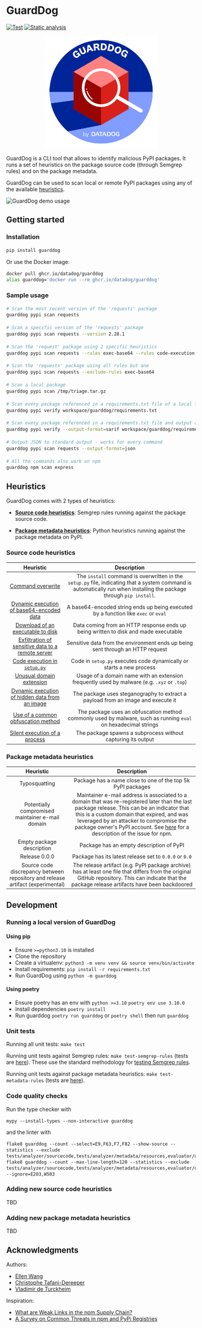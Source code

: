 # GuardDog

[![Test](https://github.com/DataDog/guarddog/actions/workflows/test.yml/badge.svg)](https://github.com/DataDog/guarddog/actions/workflows/test.yml) [![Static analysis](https://github.com/DataDog/guarddog/actions/workflows/semgrep.yml/badge.svg)](https://github.com/DataDog/guarddog/actions/workflows/semgrep.yml)

<p align="center">
  <img src="./docs/images/logo.png" alt="GuardDog" width="300" />
</p>

GuardDog is a CLI tool that allows to identify malicious PyPI packages. It runs a set of heuristics on the package source code (through Semgrep rules) and on the package metadata.

GuardDog can be used to scan local or remote PyPI packages using any of the available [heuristics](#heuristics).

![GuardDog demo usage](docs/images/demo.png)

## Getting started

### Installation

```sh
pip install guarddog
```

Or use the Docker image:

```sh
docker pull ghcr.io/datadog/guarddog
alias guarddog='docker run --rm ghcr.io/datadog/guarddog'
```

### Sample usage

```sh
# Scan the most recent version of the 'requests' package
guarddog pypi scan requests

# Scan a specific version of the 'requests' package
guarddog pypi scan requests --version 2.28.1

# Scan the 'request' package using 2 specific heuristics
guarddog pypi scan requests --rules exec-base64 --rules code-execution

# Scan the 'requests' package using all rules but one
guarddog pypi scan requests --exclude-rules exec-base64

# Scan a local package
guarddog pypi scan /tmp/triage.tar.gz

# Scan every package referenced in a requirements.txt file of a local folder
guarddog pypi verify workspace/guarddog/requirements.txt

# Scan every package referenced in a requirements.txt file and output a sarif file - works only for verify
guarddog pypi verify --output-format=sarif workspace/guarddog/requirements.txt

# Output JSON to standard output - works for every command
guarddog pypi scan requests --output-format=json

# All the commands also work on npm
guarddog npm scan express
```


## Heuristics

GuardDog comes with 2 types of heuristics:

* [**Source code heuristics**](https://github.com/DataDog/guarddog/tree/main/guarddog/analyzer/sourcecode): Semgrep rules running against the package source code.

* [**Package metadata heuristics**](https://github.com/DataDog/guarddog/tree/main/guarddog/analyzer/metadata): Python heuristics running against the package metadata on PyPI.

### Source code heuristics


|                                                                         **Heuristic**                                                                         |                                                                            **Description**                                                                            |
|:-------------------------------------------------------------------------------------------------------------------------------------------------------------:|:---------------------------------------------------------------------------------------------------------------------------------------------------------------------:|
|                       [Command overwrite](https://github.com/DataDog/guarddog/blob/main/guarddog/analyzer/sourcecode/cmd-overwrite.yml)                       | The `install` command is overwritten in the `setup.py` file, indicating that a system command is automatically run when installing the package through `pip install`. |
|            [Dynamic execution of base64-encoded data](https://github.com/DataDog/guarddog/blob/main/guarddog/analyzer/sourcecode/exec-base64.yml)             |                                          A base64-encoded string ends up being executed by a function like `exec` or `eval`                                           |
|            [Download of an executable to disk](https://github.com/DataDog/guarddog/blob/main/guarddog/analyzer/sourcecode/download-executable.yml)            |                                          Data coming from an HTTP response ends up being written to disk and made executable                                          |
| [Exfiltration of sensitive data to a remote server](https://github.com/DataDog/guarddog/blob/main/guarddog/analyzer/sourcecode/exfiltrate-sensitive-data.yml) |                                            Sensitive data from the environment ends up being sent through an HTTP request                                             |
|                 [Code execution in `setup.py`](https://github.com/DataDog/guarddog/blob/main/guarddog/analyzer/sourcecode/code-execution.yml)                 |                                                 Code in `setup.py` executes code dynamically or starts a new process                                                  |
|                    [Unusual domain extension](https://github.com/DataDog/guarddog/blob/main/guarddog/analyzer/sourcecode/shady-links.yml)                     |                                      Usage of a domain name with an extension frequently used by malware (e.g. `.xyz` or `.top`)                                      |
|        [Dynamic execution of hidden data from an image](https://github.com/DataDog/guarddog/blob/main/guarddog/analyzer/sourcecode/steganography.yml)         |                                           The package uses steganography to extract a payload from an image and execute it                                            |
|               [Use of a common obfuscation method](https://github.com/DataDog/guarddog/blob/main/guarddog/analyzer/sourcecode/obfuscation.yml)                |                            The package uses an obfuscation method commonly used by malware, such as running `eval` on hexadecimal strings                             |
|           [Silent execution of a process](https://github.com/DataDog/guarddog/blob/main/guarddog/analyzer/sourcecode/silent-process-execution.yml)            |                                                     The package spawns a subprocess without capturing its output                                                      |

### Package metadata heuristics

|                                  **Heuristic**                                  |                                                                                                                                                                                                   **Description**                                                                                                                                                                                                   |
|:-------------------------------------------------------------------------------:|:-------------------------------------------------------------------------------------------------------------------------------------------------------------------------------------------------------------------------------------------------------------------------------------------------------------------------------------------------------------------------------------------------------------------:|
|                                  Typosquatting                                  |                                                                                                                                                                             Package has a name close to one of the top 5k PyPI packages                                                                                                                                                                             |
|                Potentially compromised maintainer e-mail domain                 | Maintainer e-mail address is associated to a domain that was re-registered later than the last package release. This can be an indicator that this is a custom domain that expired, and was leveraged by an attacker to compromise the package owner's PyPI account. See [here](https://therecord.media/thousands-of-npm-accounts-use-email-addresses-with-expired-domains) for a description of the issue for npm. |
|                            Empty package description                            |                                                                                                                                                                                      Package has an empty description of PyPI                                                                                                                                                                                       |
|                                  Release 0.0.0                                  |                                                                                                                                                                               Package has its latest release set to `0.0.0` or `0.0`                                                                                                                                                                                |
| Source code discrepancy between repository and release artifact  (experimental) |                                                                                                         The release artifact (e.g. PyPI package archive) has at least one file that differs from the original GitHub repository. This can indicate that the package release artifacts have been backdoored                                                                                                          |

## Development

### Running a local version of GuardDog

#### Using pip

* Ensure `>=python3.10` is installed
* Clone the repository
* Create a virtualenv: `python3 -m venv venv && source venv/bin/activate`
* Install requirements: `pip install -r requirements.txt`
* Run GuardDog using `python -m guarddog`

#### Using poetry

* Ensure poetry has an env with `python >=3.10` `poetry env use 3.10.0`
* Install dependencies `poetry install`
* Run guarddog `poetry run guarddog` or `poetry shell` then run `guarddog`

### Unit tests

Running all unit tests: `make test`

Running unit tests against Semgrep rules: `make test-semgrep-rules` (tests are [here](https://github.com/DataDog/guarddog/tree/main/tests/analyzer/sourcecode)). These use the standard methodology for [testing Semgrep rules](https://semgrep.dev/docs/writing-rules/testing-rules/).

Running unit tests against package metadata heuristics: `make test-metadata-rules` (tests are [here](https://github.com/DataDog/guarddog/tree/main/tests/analyzer/metadata)).

### Code quality checks

Run the type checker with
```shell
mypy --install-types --non-interactive guarddog
```
and the linter with
```shell
flake8 guarddog --count --select=E9,F63,F7,F82 --show-source --statistics --exclude tests/analyzer/sourcecode,tests/analyzer/metadata/resources,evaluator/data
flake8 guarddog --count --max-line-length=120 --statistics --exclude tests/analyzer/sourcecode,tests/analyzer/metadata/resources,evaluator/data --ignore=E203,W503
```

### Adding new source code heuristics

TBD

### Adding new package metadata heuristics

TBD

## Acknowledgments

Authors: 
* [Ellen Wang](https://www.linkedin.com/in/ellen-wang-4bb5961a0/)
* [Christophe Tafani-Dereeper](https://github.com/christophetd)
* [Vladimir de Turckheim](https://www.linkedin.com/in/vladimirdeturckheim/)

Inspiration: 
* [What are Weak Links in the npm Supply Chain?](https://arxiv.org/pdf/2112.10165.pdf)
* [A Survey on Common Threats in npm and PyPi Registries](https://arxiv.org/pdf/2108.09576.pdf)
